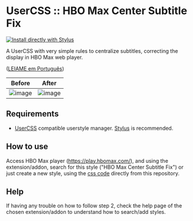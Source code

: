 # UserCSS :: HBO Max Center Subtitle Fix 

[![Install directly with Stylus](https://img.shields.io/badge/Install%20directly%20with-Stylus-238b8b.svg)](https://github.com/rafasirotheau/usercss-hbomax-center-subtitle-fix/raw/main/hbomax-center-subtitle-fix.user.css)

A UserCSS with very simple rules to centralize subtitles, correcting the display in HBO Max web player.

([LEIAME em Português](https://github.com/rafasirotheau/usercss-hbomax-center-subtitle-fix/blob/main/README-ptb.md))

| Before  |  After  |
| ------------------- | ------------------- |
|  ![image](https://user-images.githubusercontent.com/937445/125341194-bbde3b80-e329-11eb-8f6e-2f880ab0250a.png) |  ![image](https://user-images.githubusercontent.com/937445/125341235-c7c9fd80-e329-11eb-8f8b-b1946cb14c27.png) |


## Requirements
- [UserCSS](https://github.com/openstyles/stylus/wiki/UserCSS) compatible userstyle manager. [Stylus](https://github.com/openstyles/stylus#releases) is recommended.


## How to use

Access HBO Max player (https://play.hbomax.com/), and using the extension/addon, search for this style ("HBO Max Center Subtitle Fix") or just create a new style, using the [css code](https://github.com/rafasirotheau/stylish-hbomax-subtitle-fix/blob/main/hbomax-center-subtitle-fix.user.css) directly from this repository.


## Help

If having any trouble on how to follow step 2, check the help page of the chosen extension/addon to understand how to search/add styles.
